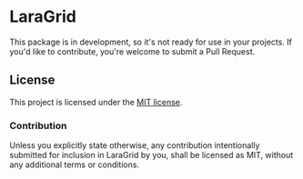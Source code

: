 # LaraGrid

This package is in development, so it's not ready for use in your projects. If you'd like to contribute, you're welcome to submit a Pull Request.

## License

This project is licensed under the [MIT license](https://github.com/Bored-Programmers/laragrid/blob/main/README.md).

### Contribution

Unless you explicitly state otherwise, any contribution intentionally submitted
for inclusion in LaraGrid by you, shall be licensed as MIT, without any additional
terms or conditions.

